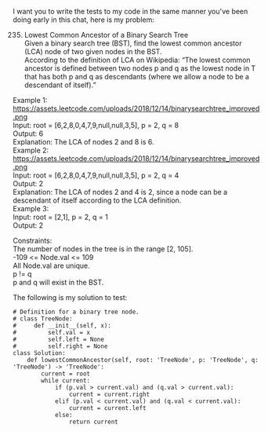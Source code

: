 I want you to write the tests to my code in the same manner you've been doing early in this chat, here is my problem:


  235. Lowest Common Ancestor of a Binary Search Tree  
  Given a binary search tree (BST), find the lowest common ancestor (LCA) node of two given nodes in the BST.  
  According to the definition of LCA on Wikipedia: &ldquo;The lowest common ancestor is defined between two nodes p and q as the lowest node in T that has both p and q as descendants (where we allow a node to be a descendant of itself).&rdquo;  
     
  Example 1:  
  https://assets.leetcode.com/uploads/2018/12/14/binarysearchtree_improved.png  
  Input: root = [6,2,8,0,4,7,9,null,null,3,5], p = 2, q = 8  
  Output: 6  
  Explanation: The LCA of nodes 2 and 8 is 6.  
  Example 2:  
  https://assets.leetcode.com/uploads/2018/12/14/binarysearchtree_improved.png  
  Input: root = [6,2,8,0,4,7,9,null,null,3,5], p = 2, q = 4  
  Output: 2  
  Explanation: The LCA of nodes 2 and 4 is 2, since a node can be a descendant of itself according to the LCA definition.  
  Example 3:  
  Input: root = [2,1], p = 2, q = 1  
  Output: 2  
     
  Constraints:  
  	The number of nodes in the tree is in the range [2, 105].  
  	-109 <= Node.val <= 109  
  	All Node.val are unique.  
  	p != q  
  	p and q will exist in the BST.  

The following is my solution to test:

```
# Definition for a binary tree node.
# class TreeNode:
#     def __init__(self, x):
#         self.val = x
#         self.left = None
#         self.right = None
class Solution:
    def lowestCommonAncestor(self, root: 'TreeNode', p: 'TreeNode', q: 'TreeNode') -> 'TreeNode':
        current = root
        while current:
            if (p.val > current.val) and (q.val > current.val):
                current = current.right
            elif (p.val < current.val) and (q.val < current.val): 
                current = current.left
            else:
                return current

```
